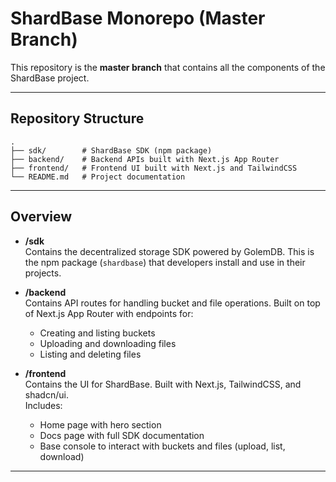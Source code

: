 # ShardBase Monorepo (Master Branch)

This repository is the **master branch** that contains all the components of the ShardBase project.

---

## Repository Structure

```
.
├── sdk/        # ShardBase SDK (npm package)
├── backend/    # Backend APIs built with Next.js App Router
├── frontend/   # Frontend UI built with Next.js and TailwindCSS
└── README.md   # Project documentation
```

---

## Overview

- **/sdk**  
  Contains the decentralized storage SDK powered by GolemDB. This is the npm package (`shardbase`) that developers install and use in their projects.

- **/backend**  
  Contains API routes for handling bucket and file operations. Built on top of Next.js App Router with endpoints for:
  - Creating and listing buckets
  - Uploading and downloading files
  - Listing and deleting files

- **/frontend**  
  Contains the UI for ShardBase. Built with Next.js, TailwindCSS, and shadcn/ui.  
  Includes:
  - Home page with hero section
  - Docs page with full SDK documentation
  - Base console to interact with buckets and files (upload, list, download)


---

